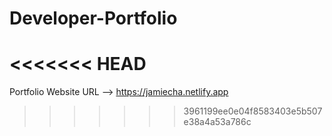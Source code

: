 # Developer-Portfolio
<<<<<<< HEAD
=======
Portfolio Website URL --> https://jamiecha.netlify.app
>>>>>>> 3961199ee0e04f8583403e5b507e38a4a53a786c
